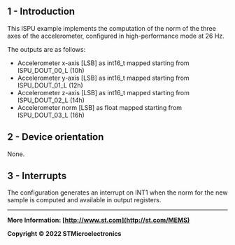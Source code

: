 ## 1 - Introduction

This ISPU example implements the computation of the norm of the three axes of the accelerometer, configured in high-performance mode at 26 Hz.

The outputs are as follows:

* Accelerometer x-axis [LSB] as int16_t mapped starting from ISPU_DOUT_00_L (10h)
* Accelerometer y-axis [LSB] as int16_t mapped starting from ISPU_DOUT_01_L (12h)
* Accelerometer z-axis [LSB] as int16_t mapped starting from ISPU_DOUT_02_L (14h)
* Accelerometer norm [LSB] as float mapped starting from ISPU_DOUT_03_L (16h)


## 2 - Device orientation

None.


## 3 - Interrupts

The configuration generates an interrupt on INT1 when the norm for the new sample is computed and available in output registers.

------

**More Information: [http://www.st.com](http://st.com/MEMS)**

**Copyright © 2022 STMicroelectronics**